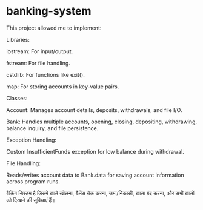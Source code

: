 # banking-system

This project allowed me to implement:

Libraries:

iostream: For input/output.

fstream: For file handling.

cstdlib: For functions like exit().

map: For storing accounts in key-value pairs.

Classes:

Account: Manages account details, deposits, withdrawals, and file I/O.

Bank: Handles multiple accounts, opening, closing, depositing, withdrawing, balance inquiry, and file persistence.

Exception Handling:

Custom InsufficientFunds exception for low balance during withdrawal.

File Handling:

Reads/writes account data to Bank.data for saving account information across program runs.

बैंकिंग सिस्टम है जिसमें खाते खोलना, बैलेंस चेक करना, जमा/निकासी, खाता बंद करना, और सभी खातों को दिखाने की सुविधाएं हैं।
